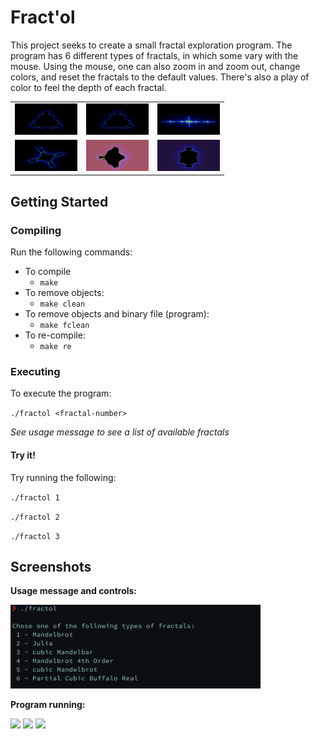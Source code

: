 
# Fract'ol

This project seeks to create a small fractal exploration program.
The program has 6 different types of fractals, in which some vary with the
mouse. Using the mouse, one can also zoom in and zoom out, change colors, and
reset the fractals to the default values. There's also a play of color to feel
the depth of each fractal.

<table style="width:100%">
  <tr>
    <td><img src="resources/2.png"style="width:100px;height:50px;"></td>
    <td><img src="resources/13.png"style="width:100px;height:50px;"></td>
    <td><img src="resources/3.png"style="width:100px;height:50px;"></td>
  </tr>
<tr>
    <td><img src="resources/4.png"style="width:100px;height:50px;"></td>
    <td><img src="resources/5.png"style="width:100px;height:50px;"></td>
    <td><img src="resources/6.png"style="width:100px;height:50px;"></td>
  </tr>
</table>

## Getting Started

### Compiling

Run the following commands:

* To compile
	- `make`
* To remove objects:
	- `make clean`
* To remove objects and binary file (program):
	- `make fclean`
* To re-compile:
	- `make re`

### Executing

To execute the program:

`./fractol <fractal-number>`

*See usage message to see a list of available fractals*

#### Try it!

Try running the following:

`./fractol 1`

`./fractol 2`

`./fractol 3`

## Screenshots

**Usage message and controls:**

<img src="resources/12.png" width="400" />

**Program running:**

<img src="resources/fr.png" width="550" />

<img src="resources/fractol-screenshot03.png" width="550" />

<img src="resources/fractol-screenshot04.png" width="550" />
